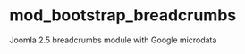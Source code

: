 mod_bootstrap_breadcrumbs
=========================

Joomla 2.5 breadcrumbs module with Google microdata
